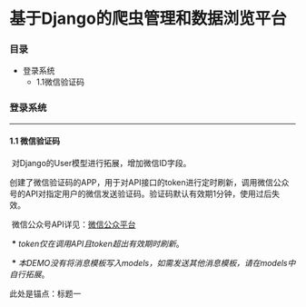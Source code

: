 # 基于Django的爬虫管理和数据浏览平台

### 目录

+ <a style="text-decoration:none;" href="#登录系统">登录系统</a>
  + 1.1<a style="text-decoration:none;" href="#11-微信验证码">微信验证码</a>







### 登录系统
----

#### 1.1 微信验证码

​		对Django的User模型进行拓展，增加微信ID字段。

​		创建了微信验证码的APP，用于对API接口的token进行定时刷新，调用微信公众号的API对指定用户的微信发送验证码。验证码默认有效期1分钟，使用过后失效。

​		微信公众号API详见：[微信公众平台](https://mp.weixin.qq.com/)

​		**\*** *token仅在调用API且token超出有效期时刷新*。

​		**\*** *本DEMO没有将消息模板写入models，如需发送其他消息模板，请在models中自行拓展*。













































<span id="112233">此处是锚点：标题一</span>